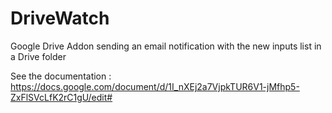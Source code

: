 # DriveWatch
Google Drive Addon sending an email notification with the new inputs list in a Drive folder


See the documentation : https://docs.google.com/document/d/1I_nXEj2a7VjpkTUR6V1-jMfhp5-ZxFlSVcLfK2rC1gU/edit#
